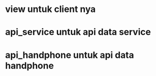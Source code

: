 # view untuk client nya
# api_service untuk api data service
# api_handphone untuk api data handphone
